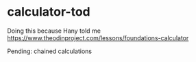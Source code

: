 # calculator-tod

Doing this because Hany told me
https://www.theodinproject.com/lessons/foundations-calculator

Pending: chained calculations